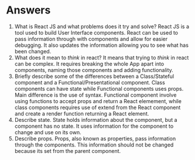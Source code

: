 # Answers

1.  What is React JS and what problems does it try and solve?
React JS is a tool used to build User Interface components. React can be used to pass information through with components and allow for easier debugging. It also updates the information allowing you to see what has been changed. 
1.  What does it mean to _think_ in react?
It means that trying to _think_ in react can be complex. It requires breaking the whole App apart into components, naming those components and adding functionality. 
1.  Briefly describe some of the differences between a Class/Stateful component and a Functional/Presentational component.
Class components can have state while Functional components uses props. Main difference is the use of syntax. Functional component involve using functions to accept props and return a React elemement, while class components requires use of extend from the React component and create a render function returning a React element. 
1.  Describe state.
State holds information about the component, but a component has no state. It uses information for the component to change and use on its own. 
1.  Describe props.
Props, also known as properties, pass information through the components. This information should not be changed because its set from the parent component. 